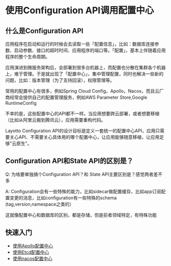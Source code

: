 # 使用Configuration API调用配置中心

## 什么是Configuration API
应用程序在启动和运行的时候会去读取一些「配置信息」，比如：数据库连接参数、启动参数、接口的超时时间、应用程序的端口等。「配置」，基本上伴随着应用程序的整个生命周期。

应用演进到微服务架构后，会部署到很多台机器上，而配置也分散在集群各个机器上，难于管理。于是就出现了「配置中心」，集中管理配置，同时也解决一些新的问题，比如：版本管理（为了支持回滚），权限管理等。

常用的配置中心有很多，例如Spring Cloud Config，Apollo，Nacos，而且云厂商经常会提供自己的配置管理服务，例如AWS Parameter Store,Google RuntimeConfig

不幸的是，这些配置中心的API都不一样。当应用想要跨云部署，或者想要移植（比如从阿里云搬到腾讯云），应用需要重构代码。

Layotto Configuration API的设计目标是定义一套统一的配置中心API，应用只需要关心API、不需要关心具体用的哪个配置中心，让应用能够随意移植，让应用足够"云原生"。

## Configuration API和State API的区别是？
Q: 为啥要单独搞个Configuration API？和 State API主要区别是？感觉两者差不多

A: Configuration会有一些特殊的能力，比如sidecar做配置缓存，比如app订阅配置变更的消息，比如configuration有一些特殊的schema (tag,version,namespace之类的）

这就像配置中心和数据库的区别，都是存储，但是前者领域特定，有特殊功能

## 快速入门
- [使用Apollo配置中心](/docs/start/configuration/start-apollo.md)
- [使用Etcd配置中心](/docs/start/configuration/start.md)
- [使用nacos配置中心](/docs/start/confguration/start-nacos.md)